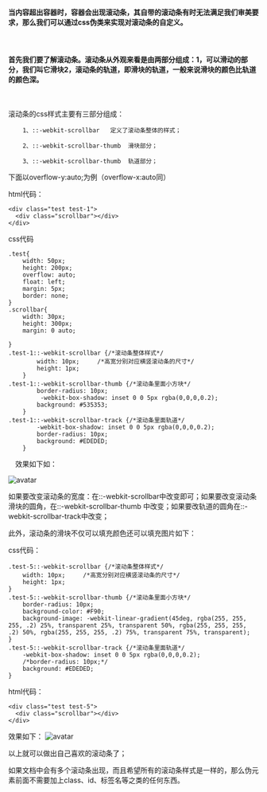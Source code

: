 #### 当内容超出容器时，容器会出现滚动条，其自带的滚动条有时无法满足我们审美要求，那么我们可以通过css伪类来实现对滚动条的自定义。
<br/>

#### 首先我们要了解滚动条。滚动条从外观来看是由两部分组成：1，可以滑动的部分，我们叫它滑块2，滚动条的轨道，即滑块的轨道，一般来说滑块的颜色比轨道的颜色深。
<br/>

滚动条的css样式主要有三部分组成：
```
    1、::-webkit-scrollbar   定义了滚动条整体的样式；

    2、::-webkit-scrollbar-thumb  滑块部分；

    3、::-webkit-scrollbar-thumb  轨道部分；
```
下面以overflow-y:auto;为例（overflow-x:auto同）

html代码：

```
<div class="test test-1">
  <div class="scrollbar"></div>
</div>
```

css代码

```
.test{
    width: 50px;
    height: 200px;
    overflow: auto;
    float: left;
    margin: 5px;
    border: none;
}
.scrollbar{
    width: 30px;
    height: 300px;
    margin: 0 auto;
 
}
.test-1::-webkit-scrollbar {/*滚动条整体样式*/
        width: 10px;     /*高宽分别对应横竖滚动条的尺寸*/
        height: 1px;
    }
.test-1::-webkit-scrollbar-thumb {/*滚动条里面小方块*/
        border-radius: 10px;
         -webkit-box-shadow: inset 0 0 5px rgba(0,0,0,0.2);
        background: #535353;
    }
.test-1::-webkit-scrollbar-track {/*滚动条里面轨道*/
        -webkit-box-shadow: inset 0 0 5px rgba(0,0,0,0.2);
        border-radius: 10px;
        background: #EDEDED;
    }
```
　效果如下如：

![avatar](https://images2015.cnblogs.com/blog/897472/201705/897472-20170502160918836-545708149.png)

如果要改变滚动条的宽度：在::-webkit-scrollbar中改变即可；如果要改变滚动条滑块的圆角，在::-webkit-scrollbar-thumb 中改变；如果要改轨道的圆角在::-webkit-scrollbar-track中改变；

此外，滚动条的滑块不仅可以填充颜色还可以填充图片如下：

css代码：

```
.test-5::-webkit-scrollbar {/*滚动条整体样式*/
    width: 10px;     /*高宽分别对应横竖滚动条的尺寸*/
    height: 1px;
}
.test-5::-webkit-scrollbar-thumb {/*滚动条里面小方块*/
    border-radius: 10px;
    background-color: #F90;
    background-image: -webkit-linear-gradient(45deg, rgba(255, 255, 255, .2) 25%, transparent 25%, transparent 50%, rgba(255, 255, 255, .2) 50%, rgba(255, 255, 255, .2) 75%, transparent 75%, transparent);
}
.test-5::-webkit-scrollbar-track {/*滚动条里面轨道*/
    -webkit-box-shadow: inset 0 0 5px rgba(0,0,0,0.2);
    /*border-radius: 10px;*/
    background: #EDEDED;
}
```
html代码：

```
<div class="test test-5">
  <div class="scrollbar"></div>
</div>
```
效果如下：
![avatar](https://images2015.cnblogs.com/blog/897472/201705/897472-20170502161504617-916133142.png)

以上就可以做出自己喜欢的滚动条了；

如果文档中会有多个滚动条出现，而且希望所有的滚动条样式是一样的，那么伪元素前面不需要加上class、id、标签名等之类的任何东西。